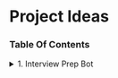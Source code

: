 # Project Ideas

### Table Of Contents

<details> 

<summary> 1. Interview Prep Bot </summary>

### [1. Interview Prep Bot](/Interview%20Prep%20Bot/Interview_Prep_BOT.md)

The Interview Prep Chatbot is an AI-powered conversational agent designed to assist job seekers in preparing for interviews by leveraging the experiences and feedback of previously hired candidates. The chatbot will provide personalized guidance, practice questions, and resources tailored to the user's desired job role, industry, and specific interview scenario.

</details>
